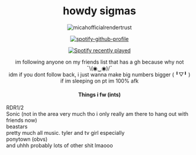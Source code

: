 <div align="center">
<img src="https://komarev.com/ghpvc/?username=piggeonna&style=plastic-square&color=c92644" alt=""/>
    <h1>
    howdy sigmas
  </div>
  <div align="center">
      
![micahofficialrendertrust](https://github.com/user-attachments/assets/9149dcd8-35b8-4e26-9bbf-cdbd2d53e20a)


[![spotify-github-profile](https://spotify-github-profile.kittinanx.com/api/view?uid=s12uenf3xuez4eu5dy28pfg15&cover_image=true&theme=novatorem&show_offline=true&background_color=121212&interchange=false&bar_color=53b14f&bar_color_cover=true)](https://spotify-github-profile.kittinanx.com/api/view?uid=s12uenf3xuez4eu5dy28pfg15&redirect=true)
      
[![Spotify recently played](https://spotify-recently-played-readme.vercel.app/api?user=s12uenf3xuez4eu5dy28pfg15&count=3)](https://open.spotify.com/user/s12uenf3xuez4eu5dy28pfg15)

<div>im following anyone on my friends list that has a gh because why not ¯⁠\⁠(⁠◉⁠‿⁠◉⁠)⁠/⁠¯</div>
<div>idm if you dont follow back, i just wanna make big numbers bigger (⁠ ⁠╹⁠▽⁠╹⁠ ⁠)</div>

<div>if im sleeping on pt im 100% afk</div>

#### Things i fw (ints)
<div align="left">
RDR1/2
<br>
Sonic (not in the area very much tho i only really am there to hang out with friends now)
<br>
    beastars
<br>
    pretty much all music. tyler and tv girl especially
    <br>
    ponytown (obvs)
    <br>
    and uhhh probably lots of other shit lmaooo
<div>

</div>
<!--
**the-world-needs-wannabes/the-world-needs-wannabes** is a ✨ _special_ ✨ repository because its `README.md` (this file) appears on your GitHub profile.

Here are some ideas to get you started:

- 🔭 I’m currently working on ...
- 🌱 I’m currently learning ...
- 👯 I’m looking to collaborate on ...
- 🤔 I’m looking for help with ...
- 💬 Ask me about ...
- 📫 How to reach me: ...
- 😄 Pronouns: ...
- ⚡ Fun fact: ...
-->
